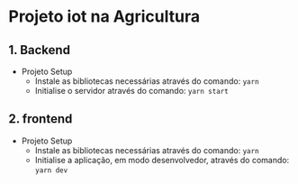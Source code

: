 # Projeto iot na Agricultura

## 1. Backend

- Projeto Setup
  - Instale as bibliotecas necessárias através do comando: `yarn`
  - Initialise o servidor através do comando: `yarn start`

## 2. frontend

- Projeto Setup
  - Instale as bibliotecas necessárias através do comando: `yarn`
  - Initialise a aplicação, em modo desenvolvedor, através do comando: `yarn dev`
